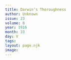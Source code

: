 ```yaml
---
title: Darwin’s Thoroughness
author: Unknown
issue: 23
volume: 8
year: 1916
month: 33
day: V
tags:
layout: page.njk
image:
---
```





